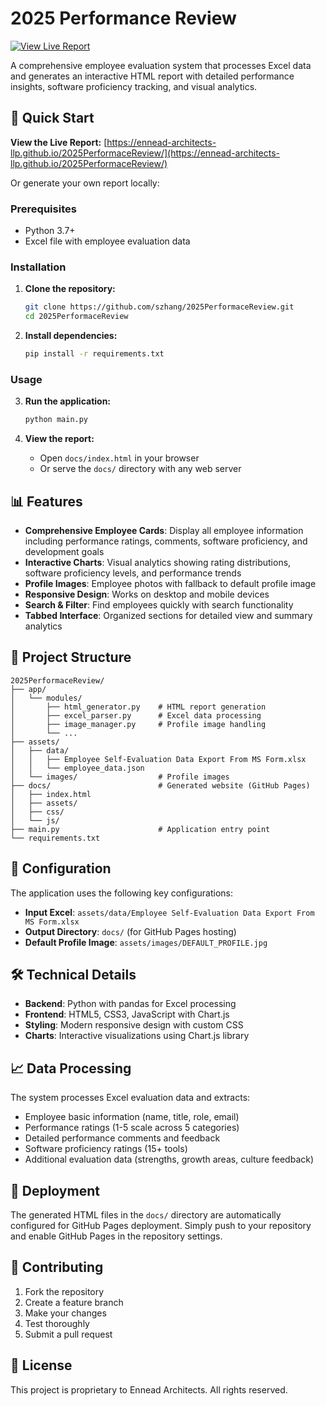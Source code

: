 # 2025 Performance Review

[![View Live Report](https://img.shields.io/badge/View%20Live%20Report-Click%20Here-blue)](https://ennead-architects-llp.github.io/2025PerformaceReview/)

A comprehensive employee evaluation system that processes Excel data and generates an interactive HTML report with detailed performance insights, software proficiency tracking, and visual analytics.

## 🚀 Quick Start

**View the Live Report:** [https://ennead-architects-llp.github.io/2025PerformaceReview/](https://ennead-architects-llp.github.io/2025PerformaceReview/)

Or generate your own report locally:

### Prerequisites
- Python 3.7+
- Excel file with employee evaluation data

### Installation
1. **Clone the repository:**
   ```bash
   git clone https://github.com/szhang/2025PerformaceReview.git
   cd 2025PerformaceReview
   ```

2. **Install dependencies:**
   ```bash
   pip install -r requirements.txt
   ```

### Usage
3. **Run the application:**
   ```bash
   python main.py
   ```

4. **View the report:**
   - Open `docs/index.html` in your browser
   - Or serve the `docs/` directory with any web server

## 📊 Features

- **Comprehensive Employee Cards**: Display all employee information including performance ratings, comments, software proficiency, and development goals
- **Interactive Charts**: Visual analytics showing rating distributions, software proficiency levels, and performance trends
- **Profile Images**: Employee photos with fallback to default profile image
- **Responsive Design**: Works on desktop and mobile devices
- **Search & Filter**: Find employees quickly with search functionality
- **Tabbed Interface**: Organized sections for detailed view and summary analytics

## 📁 Project Structure

```
2025PerformaceReview/
├── app/
│   └── modules/
│       ├── html_generator.py    # HTML report generation
│       ├── excel_parser.py      # Excel data processing
│       ├── image_manager.py     # Profile image handling
│       └── ...
├── assets/
│   ├── data/
│   │   ├── Employee Self-Evaluation Data Export From MS Form.xlsx
│   │   └── employee_data.json
│   └── images/                  # Profile images
├── docs/                        # Generated website (GitHub Pages)
│   ├── index.html
│   ├── assets/
│   ├── css/
│   └── js/
├── main.py                      # Application entry point
└── requirements.txt
```

## 🔧 Configuration

The application uses the following key configurations:
- **Input Excel**: `assets/data/Employee Self-Evaluation Data Export From MS Form.xlsx`
- **Output Directory**: `docs/` (for GitHub Pages hosting)
- **Default Profile Image**: `assets/images/DEFAULT_PROFILE.jpg`

## 🛠️ Technical Details

- **Backend**: Python with pandas for Excel processing
- **Frontend**: HTML5, CSS3, JavaScript with Chart.js
- **Styling**: Modern responsive design with custom CSS
- **Charts**: Interactive visualizations using Chart.js library

## 📈 Data Processing

The system processes Excel evaluation data and extracts:
- Employee basic information (name, title, role, email)
- Performance ratings (1-5 scale across 5 categories)
- Detailed performance comments and feedback
- Software proficiency ratings (15+ tools)
- Additional evaluation data (strengths, growth areas, culture feedback)

## 🚀 Deployment

The generated HTML files in the `docs/` directory are automatically configured for GitHub Pages deployment. Simply push to your repository and enable GitHub Pages in the repository settings.

## 🤝 Contributing

1. Fork the repository
2. Create a feature branch
3. Make your changes
4. Test thoroughly
5. Submit a pull request

## 📄 License

This project is proprietary to Ennead Architects. All rights reserved.